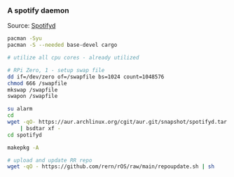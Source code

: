 ### A spotify daemon
Source: [Spotifyd](https://github.com/Spotifyd/spotifyd)
```sh
pacman -Syu
pacman -S --needed base-devel cargo

# utilize all cpu cores - already utilized

# RPi Zero, 1 - setup swap file
dd if=/dev/zero of=/swapfile bs=1024 count=1048576
chmod 666 /swapfile
mkswap /swapfile
swapon /swapfile

su alarm
cd
wget -qO- https://aur.archlinux.org/cgit/aur.git/snapshot/spotifyd.tar.gz \
    | bsdtar xf -
cd spotifyd

makepkg -A

# upload and update RR repo
wget -qO - https://github.com/rern/rOS/raw/main/repoupdate.sh | sh
```
